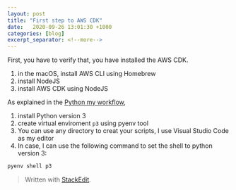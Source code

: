 ```yaml
---
layout: post
title: "First step to AWS CDK"
date:   2020-09-26 13:01:30 +1000
categories: [blog]
excerpt_separator: <!--more-->
---
```


First, you have to verify that, you have installed the AWS CDK.
1. in the macOS, install AWS CLI using Homebrew
2. install NodeJS
3. install AWS CDK using NodeJS

As explained in the [Python my workflow](https://ojitha.blogspot.com/2020/05/python-my-workflow.html), 

1. install Python version 3 
2. create virtual enviroment `p3` using pyenv tool 
3. You can use any directory to creat your scripts, I use Visual Studio Code as my editor
4. In case, I can use the following command to set the shell to python version 3:

```bash
pyenv shell p3
```


> Written with [StackEdit](https://stackedit.io/).
<!--stackedit_data:
eyJoaXN0b3J5IjpbLTEzNjgzMjMzMzcsLTE0MTczMjM2OTQsMT
AzOTUwNzQwMywtODE5MjQxMTcwLC01Njk0Njk4MTBdfQ==
-->